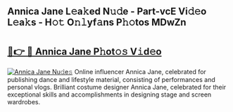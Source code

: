 ## Annica Jane L𝚎a𝚔ed N𝚞𝚍e - Part-vcE Vi𝚍𝚎o L𝚎a𝚔s - H𝚘𝚝 O𝚗𝚕yf𝚊ns P𝚑𝚘tos MDwZn

# <h2><a href="http://kf5f3fk.oniu.top/?m=Annica+Jane">🔗👉 🔴 Annica Jane P𝚑ot𝚘𝚜 V𝚒d𝚎o</a></h2>

[![Annica Jane Nu𝚍e𝚜](https://i.imgur.com/0qMVB7G.gif)](http://kf5f3fk.oniu.top/?m=Annica+Jane)
Online influencer Annica Jane, celebrated for publishing dance and lifestyle material, consisting of performances and personal vlogs. Brilliant costume designer Annica Jane, celebrated for their exceptional skills and accomplishments in designing stage and screen wardrobes.  
